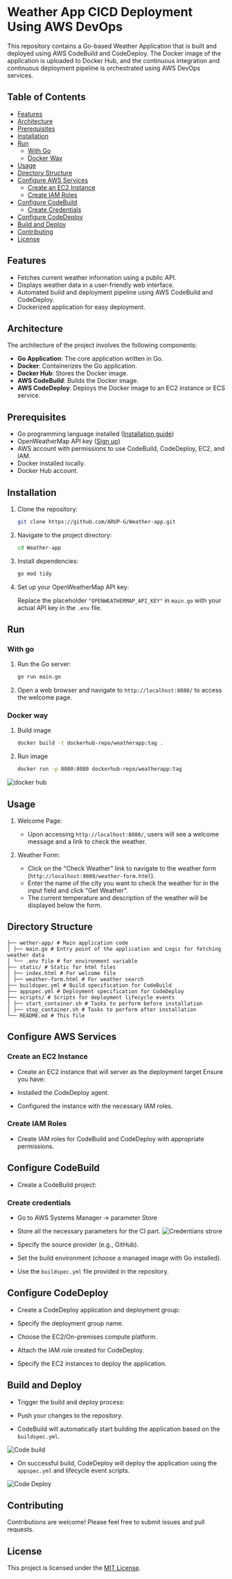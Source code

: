 # Weather App CICD Deployment Using AWS DevOps

This repository contains a Go-based Weather Application that is built and deployed using AWS CodeBuild and CodeDeploy. The Docker image of the application is uploaded to Docker Hub, and the continuous integration and continuous deployment pipeline is orchestrated using AWS DevOps services.

## Table of Contents

- [Features](#features)
- [Architecture](#architecture)
- [Prerequisites](#prerequisites)
- [Installation](#installation)
- [Run](#run)
  - [With Go](#with-go)
  - [Docker Way](#docker-way)
- [Usage](#usage)
- [Directory Structure](#directory-structure)
- [Configure AWS Services](#configure-aws-services)
  - [Create an EC2 Instance](#create-an-ec2-instance)
  - [Create IAM Roles](#create-iam-roles)
- [Configure CodeBuild](#configure-codebuild)
  - [Create Credentials](#create-credentials)
- [Configure CodeDeploy](#configure-codedeploy)
- [Build and Deploy](#build-and-deploy)
- [Contributing](#contributing)
- [License](#license)

## Features

- Fetches current weather information using a public API.
- Displays weather data in a user-friendly web interface.
- Automated build and deployment pipeline using AWS CodeBuild and CodeDeploy.
- Dockerized application for easy deployment.

## Architecture
The architecture of the project involves the following components:

- **Go Application**: The core application written in Go.
- **Docker**: Containerizes the Go application.
- **Docker Hub**: Stores the Docker image.
- **AWS CodeBuild**: Builds the Docker image.
- **AWS CodeDeploy**: Deploys the Docker image to an EC2 instance or ECS service.

## Prerequisites

- Go programming language installed ([Installation guide](https://golang.org/doc/install))
- OpenWeatherMap API key ([Sign up](https://home.openweathermap.org/users/sign_up))
- AWS account with permissions to use CodeBuild, CodeDeploy, EC2, and IAM.
- Docker installed locally.
- Docker Hub account.

## Installation

1. Clone the repository:

    ```sh
    git clone https://github.com/ARUP-G/Weather-app.git
    ```

2. Navigate to the project directory:

    ```bash
    cd Weather-app
    ```

3. Install dependencies:

    ```bash
    go mod tidy
    ```

4. Set up your OpenWeatherMap API key:

    Replace the placeholder `"OPENWEATHERMAP_API_KEY"` in `main.go` with your actual API key in the `.env` file.

## Run
### With go
1. Run the Go server:

    ```bash
    go run main.go
    ```

2. Open a web browser and navigate to `http://localhost:8080/` to access the welcome page.

### Docker way

1. Build image
    ```sh
    docker build -t dockerhub-repo/weatherapp:tag .
    ```
2. Run image
    ```sh
    docker run -p 8080:8080 dockerhub-repo/weatherapp:tag 
    ```
![docker hub](images/docker%20hub.png)

## Usage

1. Welcome Page:

    - Upon accessing `http://localhost:8080/`, users will see a welcome message and a link to check the weather.

2. Weather Form:

    - Click on the "Check Weather" link to navigate to the weather form (`http://localhost:8080/weather-form.html`).
    - Enter the name of the city you want to check the weather for in the input field and click "Get Weather".
    - The current temperature and description of the weather will be displayed below the form.

## Directory Structure
```
├── wether-app/ # Main application code
│ ├── main.go # Entry point of the application and Logic for fetching weather data
│ └── .env file # for environment variable
├── static/ # Static for html files
│ ├── index.html # For welcome file
│ ├── weather-form.html # For weather search
├── buildspec.yml # Build specification for CodeBuild
├── appspec.yml # Deployment specification for CodeDeploy
├── scripts/ # Scripts for deployment lifecycle events
│ ├── start_container.sh # Tasks to perform before installation
│ ├── stop_container.sh # Tasks to perform after installation
└── README.md # This file
```
## Configure AWS Services

### Create an EC2 Instance
- Create an EC2 instance that will server as the deployment target Ensure you have:

- Installed the CodeDeploy agent.
- Configured the instance with the necessary IAM roles.

### Create IAM Roles
- Create IAM roles for CodeBuild and CodeDeploy with appropriate permissions.

## Configure CodeBuild
- Create a CodeBuild project:

### Create credentials 

- Go to AWS Systems Manager -> parameter Store
- Store all the necessary parameters for the CI part.
![Credentians strore](images/credentials.png)

- Specify the source provider (e.g., GitHub).
- Set the build environment (choose a managed image with Go installed).
- Use the `buildspec.yml` file provided in the repository.



## Configure CodeDeploy

- Create a CodeDeploy application and deployment group:

- Specify the deployment group name.
- Choose the EC2/On-premises compute platform.
- Attach the IAM role created for CodeDeploy.
- Specify the EC2 instances to deploy the application.


## Build and Deploy

- Trigger the build and deploy process:

- Push your changes to the repository.
- CodeBuild will automatically start building the application based on the `buildspec.yml`.

![Code build](images/code%20build%202.png)

- On successful build, CodeDeploy will deploy the application using the `appspec.yml` and lifecycle event scripts.

![Code Deploy](images/deployment-done.png)

## Contributing

Contributions are welcome! Please feel free to submit issues and pull requests.

## License

This project is licensed under the [MIT License](LICENSE).

